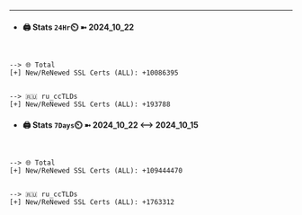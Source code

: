 

---
- #### 🖨️ **Stats** `24Hr`⏲️ ➼ 2024_10_22
```console


--> 🌐 Total
[+] New/ReNewed SSL Certs (ALL): +10086395


--> 🇷🇺 ru_ccTLDs
[+] New/ReNewed SSL Certs (ALL): +193788

```

- #### 🖨️ **Stats** `7Days`⏲️ ➼ 2024_10_22 <--> 2024_10_15
```console


--> 🌐 Total
[+] New/ReNewed SSL Certs (ALL): +109444470


--> 🇷🇺 ru_ccTLDs
[+] New/ReNewed SSL Certs (ALL): +1763312

```

